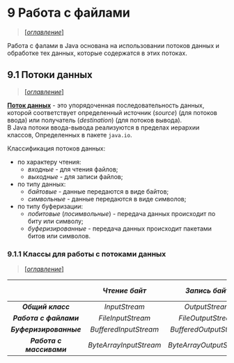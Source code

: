 # 9 Работа с файлами

> [[_оглавление_]](../README.md/#9-работа-с-файлами)

Работа с фалами в Java основана на использовании потоков данных и обработке тех данных, которые содержатся в этих
потоках.

## 9.1 Потоки данных

> [[_оглавление_]](../README.md/#91-потоки-данных)

[**Поток данных**](/conspect/definitions.md/#п) - это упорядоченная последовательность данных, которой соответствует
определенный источник (_source_) (для потоков ввода) или получатель (_destination_) (для потоков вывода).  
В Java потоки ввода-вывода реализуются в пределах иерархии классов, Определенных в пакете `java.io`.

Классификация потоков данных:

- по характеру чтения:
    * _входные_ - для чтения файлов;
    * _выходные_ - для записи файлов;
- по типу данных:
    * _байтовые_ - данные передаются в виде байтов;
    * _символьные_ - данные передаются в виде символов;
- по типу буферизации:
    * _побитовые_ (_посимвольные_) - передача данных происходит по биту или символу;
    * _буферизированные_ - передача данных происходит пакетами битов или символов.

### 9.1.1 Классы для работы с потоками данных

> [[_оглавление_]](../README.md/#91-потоки-данных)

|                          |   **_Чтение байт_**    |    **_Запись байт_**    | **_Чтение символов_** | **_Запись символов_** |
|:------------------------:|:----------------------:|:-----------------------:|:---------------------:|:---------------------:|
|    **_Общий класс_**     |     _InputStream_      |     _OutputStream_      |       _Reader_        |       _Writer_        |
|  **_Работа с файлами_**  |   _FileInputStream_    |   _FileOutputStream_    |     _FileReader_      |     _FileWriter_      |
|  **_Буферизированные_**  | _BufferedInputStream_  | _BufferedOutputStream_  |   _BufferedReader_    |   _BufferedWriter_    |
| **_Работа с массивами_** | _ByteArrayInputStream_ | _ByteArrayOutputStream_ |   _CharArrayReader_   |   _CharArrayWriter_   |

